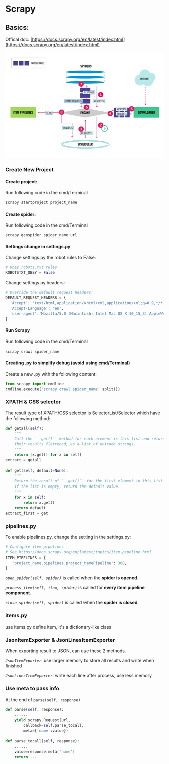 # Scrapy

## Basics:

Offical doc: [https://docs.scrapy.org/en/latest/index.html](https://docs.scrapy.org/en/latest/index.html)

![](../../../.gitbook/assets/scrapy_architecture.png)

### Create New Project

#### Create project:  

Run following code in the cmd/Terminal

```python
scrapy startproject project_name
```

#### Create spider:

Run following code in the cmd/Terminal

```python
scrapy genspider spider_name url
```

#### Settings change in settings.py

Change settings.py the robot rules to False:

```python
# Obey robots.txt rules
ROBOTSTXT_OBEY = False
```

Change settings.py headers:

```python
# Override the default request headers:
DEFAULT_REQUEST_HEADERS = {
  'Accept': 'text/html,application/xhtml+xml,application/xml;q=0.9,*/*;q=0.8',
  'Accept-Language': 'en',
  'user-agent':'Mozilla/5.0 (Macintosh; Intel Mac OS X 10_15_3) AppleWebKit/537.36 (KHTML, like Gecko) Chrome/80.0.3987.149 Safari/537.36'
}
```

#### Run Scrapy

Run following code in the cmd/Terminal

```python
scrapy crawl spider_name
```

#### Creating .py to simplify debug \(avoid using cmd/Terminal\)

Create a new .py with the following content:

```python
from scrapy import cmdline
cmdline.execute('scrapy crawl spider_name'.split())
```

### XPATH & CSS selector

The result type of XPATH/CSS selector is SelectorList/Selector which have the following method:

```python
def getall(self):
    """
    Call the ``.get()`` method for each element is this list and return
    their results flattened, as a list of unicode strings.
    """
    return [x.get() for x in self]
extract = getall

def get(self, default=None):
    """
    Return the result of ``.get()`` for the first element in this list.
    If the list is empty, return the default value.
    """
    for x in self:
        return x.get()
    return default
extract_first = get

```

### pipelines.py

To enable pipelines.py, change the setting in the settings.py:

```python
# Configure item pipelines
# See https://docs.scrapy.org/en/latest/topics/item-pipeline.html
ITEM_PIPELINES = {
   'project_name.pipelines.project_namePipeline': 300,
}
```

_`open_spider(self, spider)`_ is called when the **spider is opened.**

_`process_item(self, item, spider)`_ is called for **every item pipeline component.**

_`close_spider(self, spider)`_ is called when the **spider is closed**.

### items.py

use items.py define item, it's a dictionary-like class

### JsonItemExporter & JsonLinesItemExporter

When exporting result to JSON, can use these 2 methods.

_`JsonItemExporter`_: use larger memory to store all results and write when finished

_`JsonLinesItemExporter`_: write each line after process, use less memory

### Use meta to pass info

At the end of `parse(self, response)`

```python
def parse(self, response):
    ......
    yield scrapy.Request(url, 
        callback=self.parse_tocall, 
        meta={'name':value})
        
def parse_tocall(self, response):
    ......
    value=response.meta['name']
    return ...
```

